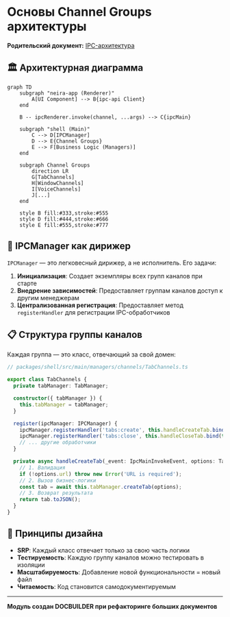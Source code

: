 # Основы Channel Groups архитектуры

**Родительский документ:** [IPC-архитектура](/03-core-concepts/2-shell-core/06-ipc-architecture)

## 🏛️ Архитектурная диаграмма

```mermaid
graph TD
    subgraph "neira-app (Renderer)"
        A[UI Component] --> B{ipc-api Client}
    end

    B -- ipcRenderer.invoke(channel, ...args) --> C{ipcMain}

    subgraph "shell (Main)"
        C --> D[IPCManager]
        D --> E{Channel Groups}
        E --> F[Business Logic (Managers)]
    end

    subgraph Channel Groups
        direction LR
        G[TabChannels]
        H[WindowChannels]
        I[VoiceChannels]
        J[...]
    end

    style B fill:#333,stroke:#555
    style D fill:#444,stroke:#666
    style E fill:#555,stroke:#777
```

## 🎯 IPCManager как дирижер

`IPCManager` — это легковесный дирижер, а не исполнитель. Его задачи:

1. **Инициализация**: Создает экземпляры всех групп каналов при старте
2. **Внедрение зависимостей**: Предоставляет группам каналов доступ к другим менеджерам
3. **Централизованная регистрация**: Предоставляет метод `registerHandler` для регистрации IPC-обработчиков

## 📋 Структура группы каналов

Каждая группа — это класс, отвечающий за свой домен:

```typescript
// packages/shell/src/main/managers/channels/TabChannels.ts

export class TabChannels {
  private tabManager: TabManager;

  constructor({ tabManager }) {
    this.tabManager = tabManager;
  }

  register(ipcManager: IPCManager) {
    ipcManager.registerHandler('tabs:create', this.handleCreateTab.bind(this));
    ipcManager.registerHandler('tabs:close', this.handleCloseTab.bind(this));
    // ... другие обработчики
  }

  private async handleCreateTab(_event: IpcMainInvokeEvent, options: TabOptions) {
    // 1. Валидация
    if (!options.url) throw new Error('URL is required');
    // 2. Вызов бизнес-логики
    const tab = await this.tabManager.createTab(options);
    // 3. Возврат результата
    return tab.toJSON();
  }
}
```

## 🎨 Принципы дизайна

- **SRP**: Каждый класс отвечает только за свою часть логики
- **Тестируемость**: Каждую группу каналов можно тестировать в изоляции
- **Масштабируемость**: Добавление новой функциональности = новый файл
- **Читаемость**: Код становится самодокументируемым

---

**Модуль создан DOCBUILDER при рефакторинге больших документов**
